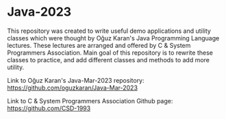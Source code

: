# Java-2023

This repository was created to write useful demo applications and utility classes which were thought by Oğuz Karan's Java Programming Language lectures. These lectures are arranged and offered by C & System Programmers Association. Main goal of this repository is to rewrite these classes to practice, and add different classes and methods to add more utility. 

Link to Oğuz Karan's Java-Mar-2023 repository:
https://github.com/oguzkaran/Java-Mar-2023

Link to C & System Programmers Association Github page:
https://github.com/CSD-1993

